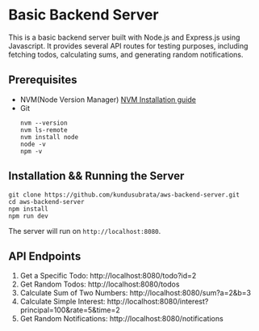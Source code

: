 
# Basic Backend Server

This is a basic backend server built with Node.js and Express.js using Javascript. It provides several API routes for testing purposes, including fetching todos, calculating sums, and generating random notifications.

## Prerequisites

- NVM(Node Version Manager) [NVM Installation guide](https://codedamn.com/news/nodejs/nvm-installation-setup-guide)
- Git
	```
	nvm --version
	nvm ls-remote
	nvm install node
	node -v
	npm -v
	```
## Installation && Running the Server
```
git clone https://github.com/kundusubrata/aws-backend-server.git
cd aws-backend-server
npm install 
npm run dev
```
The server will run on `http://localhost:8080`.

## API Endpoints
1. Get a Specific Todo: http://localhost:8080/todo?id=2
2. Get Random Todos: http://localhost:8080/todos
3. Calculate Sum of Two Numbers: http://localhost:8080/sum?a=2&b=3
4. Calculate Simple Interest: http://localhost:8080/interest?principal=100&rate=5&time=2
5. Get Random Notifications: http://localhost:8080/notifications
